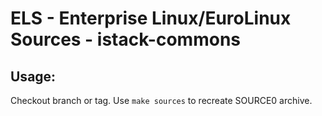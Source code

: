 # ELS - Enterprise Linux/EuroLinux Sources - istack-commons
 
## Usage:
  Checkout branch or tag. Use `make sources` to recreate  SOURCE0 archive.
